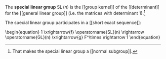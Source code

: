 The **special linear group** $\operatorname{SL}(n)$ is the [[group kernel]] of the [[determinant]] for the [[general linear group]] (i.e. the matrices with determinant 1).[^nsg]

[^nsg]: That makes the special linear group a [[normal subgroup]].

The special linear group participates in a [[short exact sequence]]:

\begin{equation}
1 \xrightarrow{f} \operatorname{SL}(n) \rightarrow \operatorname{GL}(n) \xrightarrow{g} F^\times \rightarrow 1
\end{equation}
